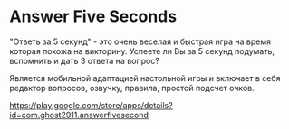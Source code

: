 # Answer Five Seconds
"Ответь за 5 секунд" - это очень веселая и быстрая игра на время которая похожа на викторину.
Успеете ли Вы за 5 секунд подумать, вспомнить и дать 3 ответа на вопрос? 

Является мобильной адаптацией настольной игры и включает в себя редактор вопросов, озвучку, правила, простой подсчет очков.

https://play.google.com/store/apps/details?id=com.ghost2911.answerfivesecond
